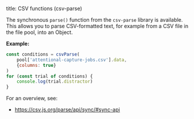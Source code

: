 title: CSV functions (csv-parse)

The synchronous `parse()` function from the `csv-parse` library is available. This allows you to parse CSV-formatted text, for example from a CSV file in the file pool, into an Object.

__Example:__

```js
const conditions = csvParse(
    pool['attentional-capture-jobs.csv'].data,
    {columns: true}
)
for (const trial of conditions) {
    console.log(trial.distractor)
}
```

For an overview, see:

- <https://csv.js.org/parse/api/sync/#sync-api>
